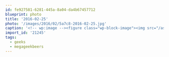 ```yaml
---
id: fe927581-6281-445a-8a04-da4b67457712
blueprint: photo
title: '2016-02-25'
photo: '/images/2016/02/5a7c8-2016-02-25.jpg'
caption: '<!-- wp:image --><figure class="wp-block-image"><img src="/assets/images/2016/02/5a7c8-2016-02-25.jpg" /></figure><!-- /wp:image --><!-- wp:paragraph --><p>#megageekbeers is ready, just needs some #geeks</p><!-- /wp:paragraph -->'
import_id: '21245'
tags:
  - geeks
  - megageekbeers
---
```

